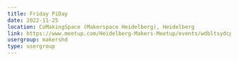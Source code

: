 ```yaml
---
title: Friday PiDay
date: 2022-11-25
location: CoMakingSpace (Makerspace Heidelberg), Heidelberg
link: https://www.meetup.com/Heidelberg-Makers-Meetup/events/wdbltsydcpbhc/
usergroup: makershd
type: usergroup
---
```

